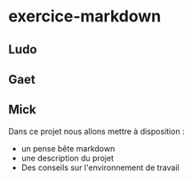 # exercice-markdown

## Ludo
## Gaet
## Mick 


 Dans ce projet nous allons mettre à disposition : 
 * un pense bête markdown
 * une description du projet
 * Des conseils sur l'environnement de travail